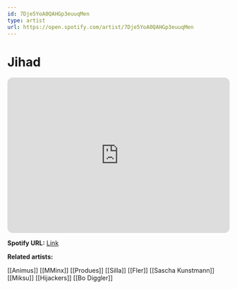 ```yaml
---
id: 7Dje5YoA0QAHGp3euuqMen
type: artist
url: https://open.spotify.com/artist/7Dje5YoA0QAHGp3euuqMen
---
```

# Jihad

<iframe style="border-radius:12px" src="https://open.spotify.com/embed/artist/7Dje5YoA0QAHGp3euuqMen" width="100%" height="352" frameBorder="0" allowfullscreen="" allow="autoplay; clipboard-write; encrypted-media; fullscreen; picture-in-picture" loading="lazy"></iframe>

**Spotify URL:** [Link](https://open.spotify.com/artist/7Dje5YoA0QAHGp3euuqMen)

**Related artists:**

[[Animus]]
[[MMinx]]
[[Produes]]
[[Silla]]
[[Fler]]
[[Sascha Kunstmann]]
[[Miksu]]
[[Hijackers]]
[[Bo Diggler]]
